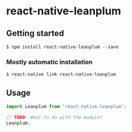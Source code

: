 # react-native-leanplum

## Getting started

`$ npm install react-native-leanplum --save`

### Mostly automatic installation

`$ react-native link react-native-leanplum`

## Usage
```javascript
import Leanplum from 'react-native-leanplum';

// TODO: What to do with the module?
Leanplum;
```
